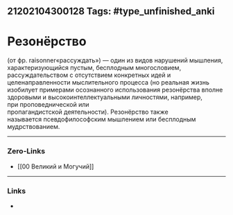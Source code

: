 21202104300128
Tags: #type_unfinished_anki
---
# Резонёрство

(от фр. raisonner«рассуждать») — один из видов нарушений мышления, характеризующийся пустым, бесплодным многословием, рассуждательством с отсутствием конкретных идей и целенаправленности мыслительного процесса (но реальная жизнь изобилует примерами осознанного использования резонёрства вполне здоровыми и высокоинтеллектуальными личностями, например, при проповеднической или <br>пропагандистской деятельности). Резонёрство также называется псевдофилософским мышлением или бесплодным мудрствованием.

---
### Zero-Links
- [[00 Великий и Могучий]]
---
### Links
-